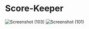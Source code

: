 # Score-Keeper

![Screenshot (103)](https://github.com/Isa-Tekinkaya/Capstone-Project/assets/42121090/f98fc30c-296b-4724-be15-2cb0ad0fa7b7)
![Screenshot (101)](https://github.com/Isa-Tekinkaya/Capstone-Project/assets/42121090/1e9b75a9-8aa0-41f9-bab3-b765bb6cb761)

